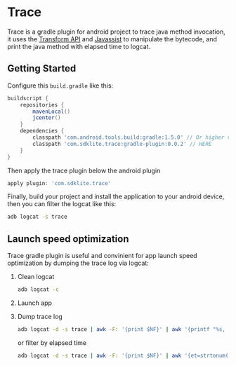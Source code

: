 # Trace

Trace is a gradle plugin for android project to trace java method invocation, it uses the [Transform API](http://tools.android.com/tech-docs/new-build-system/transform-api) and [Javassist](http://jboss-javassist.github.io/javassist/) to manipulate the bytecode, and print the java method with elapsed time to logcat.

## Getting Started

Configure this `build.gradle` like this:

```groovy
buildscript {
    repositories {
        mavenLocal()
        jcenter()
    }
    dependencies {
        classpath 'com.android.tools.build:gradle:1.5.0' // Or higher version
        classpath 'com.sdklite.trace:gradle-plugin:0.0.2' // HERE
    }
}
```

Then apply the trace plugin below the android plugin

```groovy
apply plugin: 'com.sdklite.trace'
```

Finally, build your project and install the application to your android device, then you can filter the logcat like this:

```bash
adb logcat -s trace
```

## Launch speed optimization

Trace gradle plugin is useful and convinient for app launch speed optimization
by dumping the trace log via logcat:

1. Clean logcat

    ```bash
    adb logcat -c
    ```
2. Launch app
3. Dump trace log

    ```bash
    adb logcat -d -s trace | awk -F: '{print $NF}' | awk '{printf "%s, %s\n", $1, substr($2, 2)}'
    ```

    or filter by elapsed time

    ```bash
    adb logcat -d -s trace | awk -F: '{print $NF}' | awk '{et=strtonum(substr($2,2)); if (et > 30) { printf "%s, %s\n", $1, et}}'
    ```
